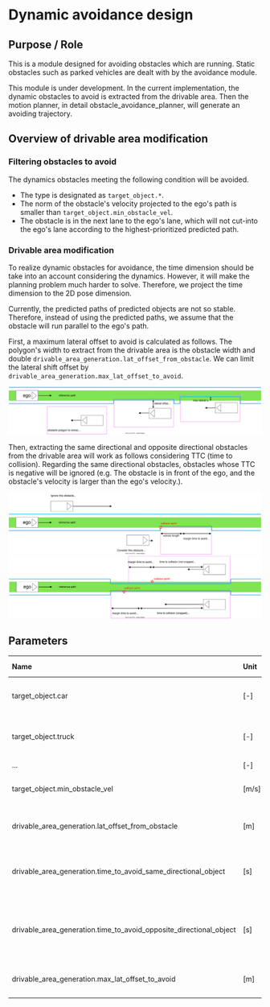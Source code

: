 # Dynamic avoidance design

## Purpose / Role

This is a module designed for avoiding obstacles which are running.
Static obstacles such as parked vehicles are dealt with by the avoidance module.

This module is under development.
In the current implementation, the dynamic obstacles to avoid is extracted from the drivable area.
Then the motion planner, in detail obstacle_avoidance_planner, will generate an avoiding trajectory.

## Overview of drivable area modification

### Filtering obstacles to avoid

The dynamics obstacles meeting the following condition will be avoided.

- The type is designated as `target_object.*`.
- The norm of the obstacle's velocity projected to the ego's path is smaller than `target_object.min_obstacle_vel`.
- The obstacle is in the next lane to the ego's lane, which will not cut-into the ego's lane according to the highest-prioritized predicted path.

### Drivable area modification

To realize dynamic obstacles for avoidance, the time dimension should be take into an account considering the dynamics.
However, it will make the planning problem much harder to solve.
Therefore, we project the time dimension to the 2D pose dimension.

Currently, the predicted paths of predicted objects are not so stable.
Therefore, instead of using the predicted paths, we assume that the obstacle will run parallel to the ego's path.

First, a maximum lateral offset to avoid is calculated as follows.
The polygon's width to extract from the drivable area is the obstacle width and double `drivable_area_generation.lat_offset_from_obstacle`.
We can limit the lateral shift offset by `drivable_area_generation.max_lat_offset_to_avoid`.

![drivable_area_extraction_width](../image/dynamic_avoidance/drivable_area_extraction_width.drawio.svg)

Then, extracting the same directional and opposite directional obstacles from the drivable area will work as follows considering TTC (time to collision).
Regarding the same directional obstacles, obstacles whose TTC is negative will be ignored (e.g. The obstacle is in front of the ego, and the obstacle's velocity is larger than the ego's velocity.).

![same_directional_object](../image/dynamic_avoidance/same_directional_object.svg)
![opposite_directional_object](../image/dynamic_avoidance/opposite_directional_object.svg)

## Parameters

| Name                                                               | Unit  | Type   | Description                                                 | Default value |
| :----------------------------------------------------------------- | :---- | :----- | :---------------------------------------------------------- | :------------ |
| target_object.car                                                  | [-]   | bool   | The flag whether to avoid cars or not                       | true          |
| target_object.truck                                                | [-]   | bool   | The flag whether to avoid trucks or not                     | true          |
| ...                                                                | [-]   | bool   | ...                                                         | ...           |
| target_object.min_obstacle_vel                                     | [m/s] | double | Minimum obstacle velocity to avoid                          | 1.0           |
| drivable_area_generation.lat_offset_from_obstacle                  | [m]   | double | Lateral offset to avoid from obstacles                      | 0.8           |
| drivable_area_generation.time_to_avoid_same_directional_object     | [s]   | double | Elapsed time for avoiding the same directional obstacle     | 5.0           |
| drivable_area_generation.time_to_avoid_opposite_directional_object | [s]   | double | Elapsed time for avoiding the opposite directional obstacle | 6.0           |
| drivable_area_generation.max_lat_offset_to_avoid                   | [m]   | double | Maximum lateral offset to avoid                             | 0.5           |
